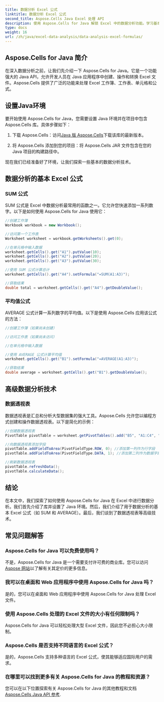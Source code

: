 ```yaml
---
title: 数据分析 Excel 公式
linktitle: 数据分析 Excel 公式
second_title: Aspose.Cells Java Excel 处理 API
description: 使用 Aspose.Cells for Java 解锁 Excel 中的数据分析功能。学习基本公式和技术。
type: docs
weight: 16
url: /zh/java/excel-data-analysis/data-analysis-excel-formulas/
---
```


## Aspose.Cells for Java 简介

在深入数据分析之前，让我们先介绍一下 Aspose.Cells for Java。它是一个功能强大的 Java API，允许开发人员在 Java 应用程序中创建、操作和转换 Excel 文件。Aspose.Cells 提供了广泛的功能来处理 Excel 工作簿、工作表、单元格和公式。

## 设置Java环境

要开始使用 Aspose.Cells for Java，您需要设置 Java 环境并在项目中包含 Aspose.Cells 库。具体步骤如下：

1. 下载 Aspose.Cells：访问[Java 版 Aspose.Cells](https://releases.aspose.com/cells/java/)下载该库的最新版本。

2. 将 Aspose.Cells 添加到您的项目：将 Aspose.Cells JAR 文件包含在您的 Java 项目的构建路径中。

现在我们已经准备好了环境，让我们探索一些基本的数据分析技术。

## 数据分析的基本 Excel 公式

### SUM 公式

SUM 公式是 Excel 中数据分析最常用的函数之一。它允许您快速添加一系列数字。以下是如何使用 Aspose.Cells for Java 使用它：

```java
//创建工作簿
Workbook workbook = new Workbook();

//访问第一个工作表
Worksheet worksheet = workbook.getWorksheets().get(0);

//在单元格中输入数据
worksheet.getCells().get("A1").putValue(10);
worksheet.getCells().get("A2").putValue(20);
worksheet.getCells().get("A3").putValue(30);

//使用 SUM 公式计算总计
worksheet.getCells().get("A4").setFormula("=SUM(A1:A3)");

//获取结果
double total = worksheet.getCells().get("A4").getDoubleValue();
```

### 平均值公式

AVERAGE 公式计算一系列数字的平均值。以下是使用 Aspose.Cells 应用该公式的方法：

```java
//创建工作簿（如果尚未创建）

//访问工作表（如果尚未访问）

//在单元格中输入数据

//使用 AVERAGE 公式计算平均值
worksheet.getCells().get("B1").setFormula("=AVERAGE(A1:A3)");

//获取结果
double average = worksheet.getCells().get("B1").getDoubleValue();
```

## 高级数据分析技术

### 数据透视表

数据透视表是汇总和分析大型数据集的强大工具。Aspose.Cells 允许您以编程方式创建和操作数据透视表。以下是简化的示例：

```java
//创建数据透视表
PivotTable pivotTable = worksheet.getPivotTables().add("B5", "A1:C4", "PivotTable");

//向数据透视表添加字段
pivotTable.addFieldToArea(PivotFieldType.ROW, 0); //添加第一列作为行字段
pivotTable.addFieldToArea(PivotFieldType.DATA, 1); //添加第二列作为数据字段

//刷新数据透视表
pivotTable.refreshData();
pivotTable.calculateData();
```

## 结论

在本文中，我们探索了如何使用 Aspose.Cells for Java 在 Excel 中进行数据分析。我们首先介绍了库并设置了 Java 环境。然后，我们介绍了用于数据分析的基本 Excel 公式（如 SUM 和 AVERAGE）。最后，我们谈到了数据透视表等高级技术。

## 常见问题解答

### Aspose.Cells for Java 可以免费使用吗？

不是，Aspose.Cells for Java 是一个需要支付许可费的商业库。您可以访问[Aspose 网站](https://www.aspose.com/)以了解有关其定价的更多信息。

### 我可以在桌面和 Web 应用程序中使用 Aspose.Cells for Java 吗？

是的，您可以在桌面和 Web 应用程序中使用 Aspose.Cells for Java 处理 Excel 文件。

### 使用 Aspose.Cells 处理的 Excel 文件的大小有任何限制吗？

Aspose.Cells for Java 可以轻松处理大型 Excel 文件，因此您不必担心大小限制。

### Aspose.Cells 是否支持不同语言的 Excel 公式？

是的，Aspose.Cells 支持多种语言的 Excel 公式，使其能够适应国际用户的需求。

### 在哪里可以找到更多有关 Aspose.Cells for Java 的教程和资源？

您可以在以下位置探索有关 Aspose.Cells for Java 的其他教程和文档[Aspose.Cells Java API 参考](https://reference.aspose.com/cells/java/).